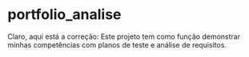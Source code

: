 # portfolio_analise
Claro, aqui está a correção:  Este projeto tem como função demonstrar minhas competências com planos de teste e análise de requisitos.
